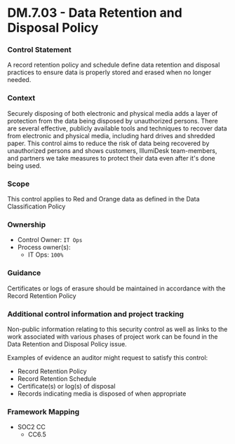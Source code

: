 # DM.7.03 - Data Retention and Disposal Policy



### Control Statement

A record retention policy and schedule define data retention and disposal practices to ensure data is properly stored and erased when no longer needed.

###  Context

Securely disposing of both electronic and physical media adds a layer of protection from the data being disposed by unauthorized persons. There are several effective, publicly available tools and techniques to recover data from electronic and physical media, including hard drives and shredded paper. This control aims to reduce the risk of data being recovered by unauthorized persons and shows customers, IllumiDesk team-members, and partners we take measures to protect their data even after it's done being used.

###  Scope

This control applies to Red and Orange data as defined in the Data Classification Policy

###  Ownership

* Control Owner: `IT Ops`
* Process owner\(s\):
  * IT Ops: `100%`

###  Guidance

Certificates or logs of erasure should be maintained in accordance with the Record Retention Policy

###  Additional control information and project tracking

Non-public information relating to this security control as well as links to the work associated with various phases of project work can be found in the Data Retention and Disposal Policy issue.

Examples of evidence an auditor might request to satisfy this control:

* Record Retention Policy
* Record Retention Schedule
* Certificate\(s\) or log\(s\) of disposal
* Records indicating media is disposed of when appropriate

###  Framework Mapping

* SOC2 CC
  * CC6.5

